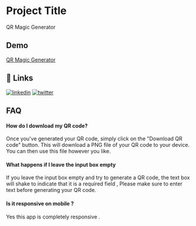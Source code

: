 # Project Title

QR Magic Generator

## Demo

[QR Magic Generator]()

## 🔗 Links

[![linkedin](https://img.shields.io/badge/linkedin-0A66C2?style=for-the-badge&logo=linkedin&logoColor=white)](https://www.linkedin.com/in/zeeshanmukhtar1/)
[![twitter](https://img.shields.io/badge/twitter-1DA1F2?style=for-the-badge&logo=twitter&logoColor=white)](https://twitter.com/ZeshanMukhtar01)

## FAQ

#### How do I download my QR code?

Once you've generated your QR code, simply click on the "Download QR code" button. This will download a PNG file of your QR code to your device. You can then use this file however you like.

#### What happens if I leave the input box empty

If you leave the input box empty and try to generate a QR code, the text box will shake to indicate that it is a required field , Please make sure to enter text before generating your QR code.

#### Is it responsive on mobile ?

Yes this app is completely responsive .
